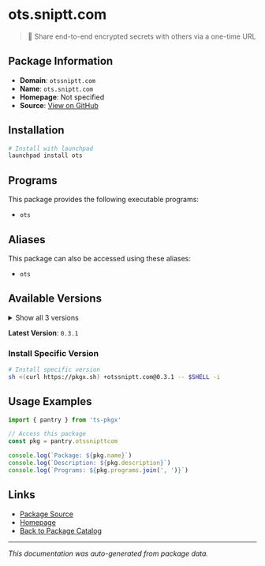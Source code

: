 # ots.sniptt.com

> 🔐 Share end-to-end encrypted secrets with others via a one-time URL

## Package Information

- **Domain**: `otssniptt.com`
- **Name**: `ots.sniptt.com`
- **Homepage**: Not specified
- **Source**: [View on GitHub](https://github.com/pkgxdev/pantry/tree/main/projects/ots.sniptt.com/package.yml)

## Installation

```bash
# Install with launchpad
launchpad install ots
```

## Programs

This package provides the following executable programs:

- `ots`

## Aliases

This package can also be accessed using these aliases:

- `ots`

## Available Versions

<details>
<summary>Show all 3 versions</summary>

- `0.3.1`, `0.3.0`, `0.2.0`

</details>

**Latest Version**: `0.3.1`

### Install Specific Version

```bash
# Install specific version
sh <(curl https://pkgx.sh) +otssniptt.com@0.3.1 -- $SHELL -i
```

## Usage Examples

```typescript
import { pantry } from 'ts-pkgx'

// Access this package
const pkg = pantry.otssnipttcom

console.log(`Package: ${pkg.name}`)
console.log(`Description: ${pkg.description}`)
console.log(`Programs: ${pkg.programs.join(', ')}`)
```

## Links

- [Package Source](https://github.com/pkgxdev/pantry/tree/main/projects/ots.sniptt.com/package.yml)
- [Homepage](#)
- [Back to Package Catalog](../package-catalog.md)

---

*This documentation was auto-generated from package data.*
